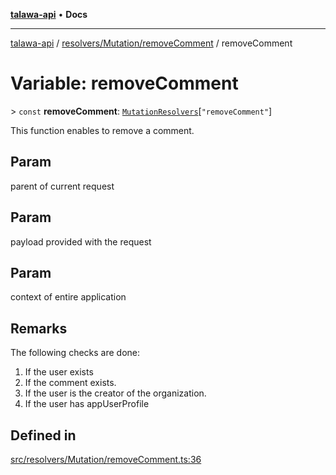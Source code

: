 [**talawa-api**](../../../../README.md) • **Docs**

***

[talawa-api](../../../../modules.md) / [resolvers/Mutation/removeComment](../README.md) / removeComment

# Variable: removeComment

\> `const` **removeComment**: [`MutationResolvers`](../../../../types/generatedGraphQLTypes/type-aliases/MutationResolvers.md)\[`"removeComment"`\]

This function enables to remove a comment.

## Param

parent of current request

## Param

payload provided with the request

## Param

context of entire application

## Remarks

The following checks are done:
1. If the user exists
2. If the comment exists.
3. If the user is the creator of the organization.
4. If the user has appUserProfile

## Defined in

[src/resolvers/Mutation/removeComment.ts:36](https://github.com/PalisadoesFoundation/talawa-api/blob/c952c7a3bfd4b8b910fbae10313f5402ade5a9d4/src/resolvers/Mutation/removeComment.ts#L36)
